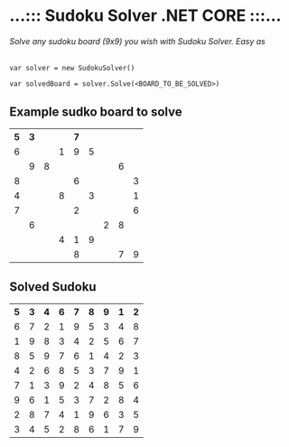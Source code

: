 # ...:::  Sudoku Solver .NET CORE :::...

###### Solve any sudoku board (9x9) you wish with Sudoku Solver. Easy as
`var solver = new SudokuSolver()`

`var solvedBoard = solver.Solve(<BOARD_TO_BE_SOLVED>)`

## Example sudko board to solve

<table class="tg">
  <tr>
    <th class="tg-0pky">5</th>
    <th class="tg-0pky">3</th>
    <th class="tg-0pky"></th>
    <th class="tg-0pky"></th>
    <th class="tg-0pky">7</th>
    <th class="tg-0pky"></th>
    <th class="tg-0pky"></th>
    <th class="tg-0pky"></th>
    <th class="tg-0pky"></th>
  </tr>
  <tr>
    <td class="tg-0pky">6</td>
    <td class="tg-0pky"></td>
    <td class="tg-0pky"></td>
    <td class="tg-0pky">1</td>
    <td class="tg-0pky">9</td>
    <td class="tg-0pky">5</td>
    <td class="tg-0pky"></td>
    <td class="tg-0pky"></td>
    <td class="tg-0pky"></td>
  </tr>
  <tr>
    <td class="tg-0pky"></td>
    <td class="tg-0pky">9</td>
    <td class="tg-0pky">8</td>
    <td class="tg-0pky"></td>
    <td class="tg-0pky"></td>
    <td class="tg-0pky"></td>
    <td class="tg-0pky"></td>
    <td class="tg-0pky">6</td>
    <td class="tg-0pky"></td>
  </tr>
  <tr>
    <td class="tg-0pky">8</td>
    <td class="tg-0pky"></td>
    <td class="tg-0pky"></td>
    <td class="tg-0pky"></td>
    <td class="tg-0pky">6</td>
    <td class="tg-0pky"></td>
    <td class="tg-0pky"></td>
    <td class="tg-0pky"></td>
    <td class="tg-0pky">3</td>
  </tr>
  <tr>
    <td class="tg-0pky">4</td>
    <td class="tg-0pky"></td>
    <td class="tg-0pky"></td>
    <td class="tg-0pky">8</td>
    <td class="tg-0pky"></td>
    <td class="tg-0pky">3</td>
    <td class="tg-0pky"></td>
    <td class="tg-0pky"></td>
    <td class="tg-0pky">1</td>
  </tr>
  <tr>
    <td class="tg-0pky">7</td>
    <td class="tg-0pky"></td>
    <td class="tg-0pky"></td>
    <td class="tg-0pky"></td>
    <td class="tg-0pky">2</td>
    <td class="tg-0pky"></td>
    <td class="tg-0pky"></td>
    <td class="tg-0pky"></td>
    <td class="tg-0pky">6</td>
  </tr>
  <tr>
    <td class="tg-0pky"></td>
    <td class="tg-0pky">6</td>
    <td class="tg-0pky"></td>
    <td class="tg-0pky"></td>
    <td class="tg-0pky"></td>
    <td class="tg-0pky"></td>
    <td class="tg-0pky">2</td>
    <td class="tg-0pky">8</td>
    <td class="tg-0pky"></td>
  </tr>
  <tr>
    <td class="tg-0pky"></td>
    <td class="tg-0pky"></td>
    <td class="tg-0pky"></td>
    <td class="tg-0pky">4</td>
    <td class="tg-0pky">1</td>
    <td class="tg-0pky">9</td>
    <td class="tg-0pky"></td>
    <td class="tg-0pky"></td>
    <td class="tg-0pky"></td>
  </tr>
  <tr>
    <td class="tg-0pky"></td>
    <td class="tg-0pky"></td>
    <td class="tg-0pky"></td>
    <td class="tg-0pky"></td>
    <td class="tg-0pky">8</td>
    <td class="tg-0pky"></td>
    <td class="tg-0pky"></td>
    <td class="tg-0pky">7</td>
    <td class="tg-0pky">9</td>
  </tr>
</table>

## Solved Sudoku

<table class="tg">
  <tr>
    <th class="tg-0pky">5</th>
    <th class="tg-0pky">3</th>
    <th class="tg-0pky">4</th>
    <th class="tg-0pky">6</th>
    <th class="tg-0pky">7</th>
    <th class="tg-0pky">8</th>
    <th class="tg-0pky">9</th>
    <th class="tg-0pky">1</th>
    <th class="tg-0pky">2</th>
  </tr>
  <tr>
    <td class="tg-0pky">6</td>
    <td class="tg-0pky">7</td>
    <td class="tg-0pky">2</td>
    <td class="tg-0pky">1</td>
    <td class="tg-0pky">9</td>
    <td class="tg-0pky">5</td>
    <td class="tg-0pky">3</td>
    <td class="tg-0pky">4</td>
    <td class="tg-0pky">8</td>
  </tr>
  <tr>
    <td class="tg-0pky">1</td>
    <td class="tg-0pky">9</td>
    <td class="tg-0pky">8</td>
    <td class="tg-0pky">3</td>
    <td class="tg-0pky">4</td>
    <td class="tg-0pky">2</td>
    <td class="tg-0pky">5</td>
    <td class="tg-0pky">6</td>
    <td class="tg-0pky">7</td>
  </tr>
  <tr>
    <td class="tg-0pky">8</td>
    <td class="tg-0pky">5</td>
    <td class="tg-0pky">9</td>
    <td class="tg-0pky">7</td>
    <td class="tg-0pky">6</td>
    <td class="tg-0pky">1</td>
    <td class="tg-0pky">4</td>
    <td class="tg-0pky">2</td>
    <td class="tg-0pky">3</td>
  </tr>
  <tr>
    <td class="tg-0pky">4</td>
    <td class="tg-0pky">2</td>
    <td class="tg-0pky">6</td>
    <td class="tg-0pky">8</td>
    <td class="tg-0pky">5</td>
    <td class="tg-0pky">3</td>
    <td class="tg-0pky">7</td>
    <td class="tg-0pky">9</td>
    <td class="tg-0pky">1</td>
  </tr>
  <tr>
    <td class="tg-0pky">7</td>
    <td class="tg-0pky">1</td>
    <td class="tg-0pky">3</td>
    <td class="tg-0pky">9</td>
    <td class="tg-0pky">2</td>
    <td class="tg-0pky">4</td>
    <td class="tg-0pky">8</td>
    <td class="tg-0pky">5</td>
    <td class="tg-0pky">6</td>
  </tr>
  <tr>
    <td class="tg-0pky">9</td>
    <td class="tg-0pky">6</td>
    <td class="tg-0pky">1</td>
    <td class="tg-0pky">5</td>
    <td class="tg-0pky">3</td>
    <td class="tg-0pky">7</td>
    <td class="tg-0pky">2</td>
    <td class="tg-0pky">8</td>
    <td class="tg-0pky">4</td>
  </tr>
  <tr>
    <td class="tg-0pky">2</td>
    <td class="tg-0pky">8</td>
    <td class="tg-0pky">7</td>
    <td class="tg-0pky">4</td>
    <td class="tg-0pky">1</td>
    <td class="tg-0pky">9</td>
    <td class="tg-0pky">6</td>
    <td class="tg-0pky">3</td>
    <td class="tg-0pky">5</td>
  </tr>
  <tr>
    <td class="tg-0pky">3</td>
    <td class="tg-0pky">4</td>
    <td class="tg-0pky">5</td>
    <td class="tg-0pky">2</td>
    <td class="tg-0pky">8</td>
    <td class="tg-0pky">6</td>
    <td class="tg-c3ow">1</td>
    <td class="tg-0pky">7</td>
    <td class="tg-0pky">9</td>
  </tr>
</table>

